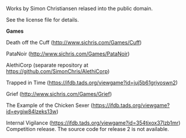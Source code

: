 Works by Simon Christiansen relased into the public domain. 

See the license file for details.

<b>Games</b>

Death off the Cuff (http://www.sichris.com/Games/Cuff)

PataNoir (http://www.sichris.com/Games/PataNoir)

AlethiCorp (separate repository at https://github.com/SimonChris/AlethiCorp)

Trapped in Time (https://ifdb.tads.org/viewgame?id=juj5b61griyoswn2)

Grief (http://www.sichris.com/Games/Grief)

The Example of the Chicken Sexer (https://ifdb.tads.org/viewgame?id=eygiw84lzeks13w)

Internal Vigilance (https://ifdb.tads.org/viewgame?id=354tixox37lzb1mr)
Competition release. The source code for release 2 is not available.